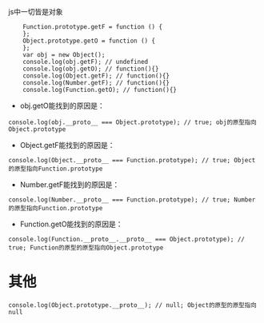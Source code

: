 js中一切皆是对象
```
    Function.prototype.getF = function () {
    };
    Object.prototype.getO = function () {
    };
    var obj = new Object();
    console.log(obj.getF); // undefined
    console.log(obj.getO); // function(){}
    console.log(Object.getF); // function(){}
    console.log(Number.getF); // function(){}
    console.log(Function.getO); // function(){}
```
* obj.getO能找到的原因是：
```
console.log(obj.__proto__ === Object.prototype); // true; obj的原型指向Object.prototype
```
* Object.getF能找到的原因是：
```
console.log(Object.__proto__ === Function.prototype); // true; Object的原型指向Function.prototype
```
* Number.getF能找到的原因是：
```
console.log(Number.__proto__ === Function.prototype); // true; Number的原型指向Function.prototype
```
* Function.getO能找到的原因是：
```
console.log(Function.__proto__.__proto__ === Object.prototype); // true; Function的原型的原型指向Object.prototype
```

# 其他
```
console.log(Object.prototype.__proto__); // null; Object的原型的原型指向null
```
